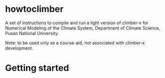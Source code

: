 # howtoclimber

A set of instructions to compile and run a light version of climber-x for Numerical Modeling of the Climate System, Department of Climate Science, Pusan National University. 

Note: to be used only as a course-aid, not associated with climber-x development.

# Getting started


